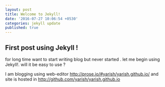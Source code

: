 ```yaml
---
layout: post
title: Welcome to Jekyll!
date: '2016-07-27 10:06:54 +0530'
categories: jekyll update
published: true
---
```

## First post using Jekyll !

for long time want to start writing blog but never started .
let me begin using Jekyll!.
will it be easy to use ? 

I am blogging using web-editor http://prose.io/#yarish/yarish.github.io/ 
and site is hosted in http://github.com/yarish/yarish.github.io 